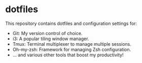 # dotfiles

This repository contains dotfiles and configuration settings for:

- Git: My version control of choice.
- i3: A popular tiling window manager.
- Tmux: Terminal multiplexer to manage multiple sessions.
- Oh-my-zsh: Framework for managing Zsh configuration.
- ... and various other tools that boost my productivity!
